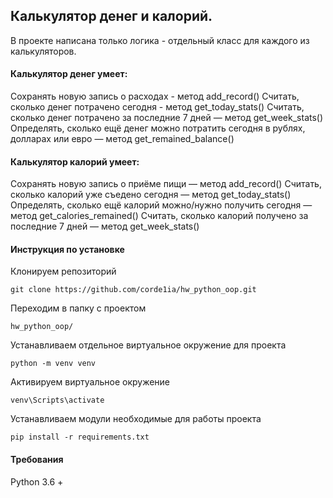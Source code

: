 ## Калькулятор денег и калорий.
В проекте написана только логика - отдельный класс для каждого из калькуляторов.

#### Калькулятор денег умеет:
Сохранять новую запись о расходах - метод add_record()
Считать, сколько денег потрачено сегодня - метод get_today_stats()
Считать, сколько денег потрачено за последние 7 дней — метод get_week_stats()
Определять, сколько ещё денег можно потратить сегодня в рублях, долларах или евро — метод get_remained_balance()

#### Калькулятор калорий умеет:
Сохранять новую запись о приёме пищи — метод add_record()
Считать, сколько калорий уже съедено сегодня — метод get_today_stats()
Определять, сколько ещё калорий можно/нужно получить сегодня — метод get_calories_remained()
Считать, сколько калорий получено за последние 7 дней — метод get_week_stats()

#### Инструкция по установке
Клонируем репозиторий
```
git clone https://github.com/corde1ia/hw_python_oop.git
```

Переходим в папку с проектом
```
hw_python_oop/
```

Устанавливаем отдельное виртуальное окружение для проекта
```
python -m venv venv
```
Активируем виртуальное окружение
```
venv\Scripts\activate
```
Устанавливаем модули необходимые для работы проекта
```
pip install -r requirements.txt
```

#### Требования
Python 3.6 +
